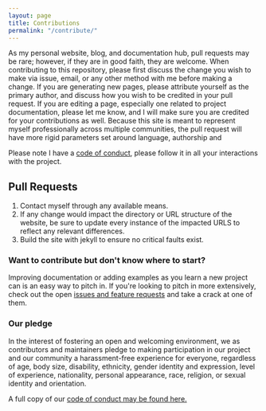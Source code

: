 ```yaml
---
layout: page
title: Contributions
permalink: "/contribute/"
---
```


As my personal website, blog, and documentation hub, pull requests may be rare; however, if they are in good faith, they are welcome.
When contributing to this repository, please first discuss the change you wish to make via issue, email, or any other method with me before making a change.
If you are generating new pages, please attribute yourself as the primary author, and discuss how you wish to be credited in your pull request.
If you are editing a page, especially one related to project documentation, please let me know, and I will make sure you are credited for your contributions as well.
Because this site is meant to represent myself professionally across multiple communities, the pull request will have more rigid parameters set around language, authorship and

Please note I have a [code of conduct](/coc), please follow it in all your interactions with the project.

## Pull Requests

1.  Contact myself through any available means.
2.  If any change would impact the directory or URL structure of the website, be sure to update every instance of the impacted URLS to reflect any relevant differences.
3.  Build the site with jekyll to ensure no critical faults exist.

### Want to contribute but don't know where to start?

Improving documentation or adding examples as you learn a new project can is an easy way to pitch in. If you're looking to pitch in more extensively, check out the open [issues and feature requests](https://github.com/nnichols/nnichols.github.io/issues) and take a crack at one of them.

### Our pledge

In the interest of fostering an open and welcoming environment, we as contributors and maintainers pledge to making participation in our project and our community a harassment-free experience for everyone, regardless of age, body size, disability, ethnicity, gender identity and expression, level of experience, nationality, personal appearance, race, religion, or sexual identity and orientation.

A full copy of our [code of conduct may be found here.](/coc)
